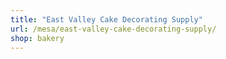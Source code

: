 ```yaml
---
title: "East Valley Cake Decorating Supply"
url: /mesa/east-valley-cake-decorating-supply/
shop: bakery
---
```

